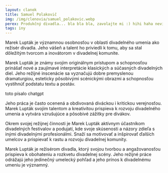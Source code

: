 ```yaml
---
layout: clanok
title: Samuel Polakovič
img: /img/clenovia/samuel_polakovic.webp
perex: Produkčný divadla... bla bla bla, zavolajte mi :) hihi haha neviem čo sem dať...
tags: iny
---
```


Marek Lupták je významnou osobnosťou v oblasti divadelného umenia ako režisér divadla. Jeho vášeň a talent ho priviedli k tomu, aby sa stal dôležitým tvorcom a inovátorom v divadelnej komunite.

Marek Lupták je známy svojim originálnym prístupom a schopnosťou prinášať nové a zaujímavé interpretácie klasických a súčasných divadelných diel. Jeho režijné inscenácie sa vyznačujú dobre premyslenou dramaturgiou, esteticky pôsobivými scénickými obrazmi a schopnosťou vystihnúť podstatu textu a postáv.

toto písalo chatgpt

Jeho práca je často ocenená a obdivovaná diváckou i kritickou verejnosťou. Marek Lupták svojím talentom a kreativitou prispieva k rozvoju divadelného umenia a vytvára vzrušujúce a pôsobivé zážitky pre divákov.

Okrem svojej režijnej činnosti je Marek Lupták aktívnym účastníkom divadelných festivalov a podujatí, kde svoje skúsenosti a názory zdieľa s inými divadelnými profesionálmi. Snaží sa motivovať a inšpirovať ďalších umelcov a prispievať k rastu a rozvoju divadelnej komunity.

Marek Lupták je režisérom divadla, ktorý svojou tvorbou a angažovanosťou prispieva k obohateniu a rozkvetu divadelnej scény. Jeho režijné práce odrážajú jeho jedinečný umelecký pohľad a jeho prínos k divadelnému umeniu je významný.
